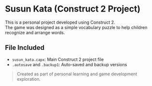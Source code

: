 # Susun Kata (Construct 2 Project)

This is a personal project developed using Construct 2.  
The game was designed as a simple vocabulary puzzle to help children recognize and arrange words.

## File Included
- `susun_kata.capx`: Main Construct 2 project file
- `.autosave` and `.backup1`: Auto-saved and backup versions

> Created as part of personal learning and game development exploration.
